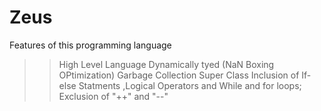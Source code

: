 # Zeus
Features of this programming language
>>High Level Language
>>Dynamically tyed (NaN Boxing OPtimization)
>>Garbage Collection
>>Super Class
>>Inclusion of If-else Statments ,Logical Operators and While and for loops;
>>Exclusion of "++" and "--"
